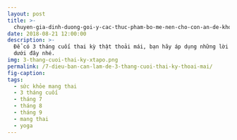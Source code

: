 ```yaml
---
layout: post
title: >-
  chuyen-gia-dinh-duong-goi-y-cac-thuc-pham-bo-me-nen-cho-con-an-de-khong-bao-gio-bi-om
date: 2018-08-21 12:00:00
description: >-
  Để có 3 tháng cuối thai kỳ thật thoải mái, bạn hãy áp dụng những lời khuyên
  dưới đây nhé.
img: 3-thang-cuoi-thai-ky-xtapo.png
permalink: /7-dieu-ban-can-lam-de-3-thang-cuoi-thai-ky-thoai-mai/
fig-caption:
tags:
  - sức khỏe mang thai
  - 3 tháng cuối
  - tháng 7
  - tháng 8
  - tháng 9
  - mang thai
  - yoga
---
```

